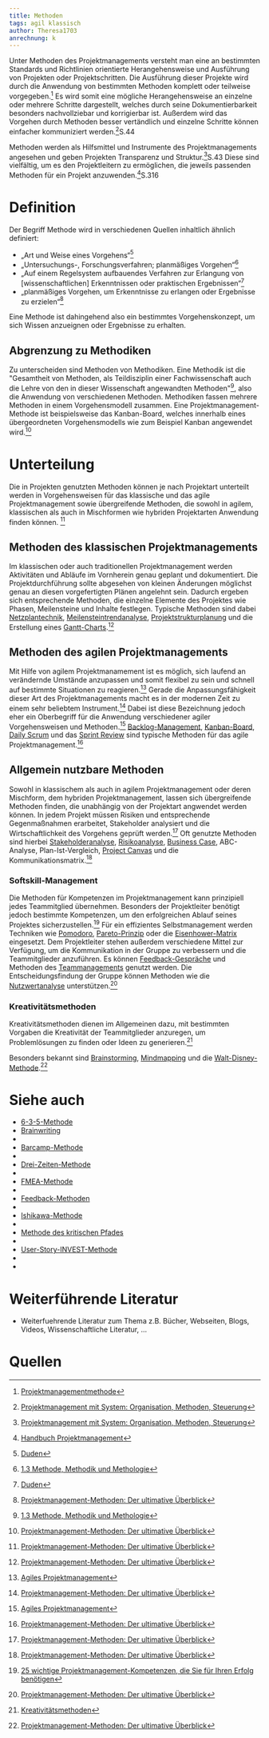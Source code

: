 ```yaml
---
title: Methoden
tags: agil klassisch
author: Theresa1703
anrechnung: k
---
```


Unter Methoden des Projektmanagements versteht man eine an bestimmten Standards und Richtlinien orientierte Herangehensweise und Ausführung von Projekten oder Projektschritten. Die Ausführung dieser Projekte wird durch die Anwendung von bestimmten Methoden komplett oder teilweise vorgegeben.[^1] Es wird somit eine mögliche Herangehensweise an einzelne oder mehrere Schritte dargestellt, welches durch seine Dokumentierbarkeit besonders nachvollziebar und korrigierbar ist. Außerdem wird das Vorgehen durch Methoden besser vertändlich und einzelne Schritte können einfacher kommuniziert werden.[^4]S.44

Methoden werden als Hilfsmittel und Instrumente des Projektmanagements angesehen und geben Projekten Transparenz und Struktur.[^4]S.43 Diese sind vielfältig, um es den Projektleitern zu ermöglichen, die jeweils passenden Methoden für ein Projekt anzuwenden.[^3]S.316


# Definition

Der Begriff Methode wird in verschiedenen Quellen inhaltlich ähnlich definiert:

* „Art und Weise eines Vorgehens“[^12]
* „Untersuchungs-, Forschungsverfahren; planmäßiges Vorgehen“[^13]
* „Auf einem Regelsystem aufbauendes Verfahren zur Erlangung von [wissenschaftlichen] Erkenntnissen oder praktischen Ergebnissen“[^12]
* „planmäßiges Vorgehen, um Erkenntnisse zu erlangen oder Ergebnisse zu erzielen“[^7]

Eine Methode ist dahingehend also ein bestimmtes Vorgehenskonzept, um sich Wissen anzueignen oder Ergebnisse zu erhalten.

## Abgrenzung zu Methodiken

Zu unterscheiden sind Methoden von Methodiken.
Eine Methodik ist die "Gesamtheit von Methoden, als Teildisziplin einer Fachwissenschaft auch die Lehre von den in dieser Wissenschaft angewandten Methoden"[^13], also die Anwendung von verschiedenen Methoden.
Methodiken fassen mehrere Methoden in einem Vorgehensmodell zusammen. Eine Projektmanagement-Methode ist beispielsweise das Kanban-Board, welches innerhalb eines übergeordneten Vorgehensmodells wie zum Beispiel Kanban angewendet wird.[^7]


# Unterteilung

Die in Projekten genutzten Methoden können je nach Projektart unterteilt werden in Vorgehensweisen für das klassische und das agile Projektmanagement sowie übergreifende Methoden, die sowohl in agilem, klassischen als auch in Mischformen wie hybriden Projektarten Anwendung finden können. [^7]

## Methoden des klassischen Projektmanagements

Im klassischen oder auch traditionellen Projektmanagement werden Aktivitäten und Abläufe im Vornherein genau geplant und dokumentiert. Die Projektdurchführung sollte abgesehen von kleinen Änderungen möglichst genau an diesen vorgefertigten Plänen angelehnt sein. Dadurch ergeben sich entsprechende Methoden, die einzelne Elemente des Projektes wie Phasen, Meilensteine und Inhalte festlegen. Typische Methoden sind dabei [Netzplantechnik](Netzplantechnik.md), [Meilensteintrendanalyse](Meilensteintrendanalyse.md), [Projektstrukturplanung](Projektstrukturplan.md) und die Erstellung eines [Gantt-Charts](Gantt_Diagramme.md).[^7]

## Methoden des agilen Projektmanagements

Mit Hilfe von agilem Projektmanamement ist es möglich, sich laufend an verändernde Umstände anzupassen und somit flexibel zu sein und schnell auf bestimmte Situationen zu reagieren.[^10] Gerade die Anpassungsfähigkeit dieser Art des Projektmanagements macht es in der modernen Zeit zu einem sehr beliebtem Instrument.[^7] Dabei ist diese Bezeichnung jedoch eher ein Oberbegriff für die Anwendung verschiedener agiler Vorgehensweisen und Methoden.[^10]
[Backlog-Management](), [Kanban-Board](Kanban_Boards.md), [Daily Scrum](Daily_Scrum.md) und das [Sprint Review](Sprint_Review.md) sind typische Methoden für das agile Projektmanagement.[^7]

## Allgemein nutzbare Methoden

Sowohl in klassischem als auch in agilem Projektmanagement oder deren Mischform, dem hybriden Projektmanagement, lassen sich übergreifende Methoden finden, die unabhängig von der Projektart angwendet werden können. In jedem Projekt müssen Risiken und entsprechende Gegenmaßnahmen erarbeitet, Stakeholder analysiert und die Wirtschaftlichkeit des Vorgehens geprüft werden.[^7]
Oft genutzte Methoden sind hierbei [Stakeholderanalyse](Stakeholderanalyse.md), [Risikoanalyse](Risikoanalyse_und_Visualisierung.md), [Business Case](Business_Cases.md), ABC-Analyse, Plan-Ist-Vergleich, [Project Canvas](Project_Canvas.md) und die Kommunikationsmatrix.[^7]

### Softskill-Management

Die Methoden für Kompetenzen im Projektmanagement kann prinzipiell jedes Teammitglied übernehmen. Besonders der Projektleiter benötigt jedoch bestimmte Kompetenzen, um den erfolgreichen Ablauf seines Projektes sicherzustellen.[^14] Für ein effizientes Selbstmanagement werden Techniken wie [Pomodoro](Pomodoro.md), [Pareto-Prinzip](Pareto_Prinzip) oder die [Eisenhower-Matrix](Eisenhower_Matrix.md) eingesetzt. Dem Projektleiter stehen außerdem verschiedene Mittel zur Verfügung, um die Kommunikation in der Gruppe zu verbessern und die Teammitglieder anzuführen. Es können [Feedback-Gespräche](Feedbackgespräche.md) und Methoden des [Teammanagements](Teammanagement.md) genutzt werden. Die Entscheidungsfindung der Gruppe können Methoden wie die [Nutzwertanalyse](Nutzwertanalyse.md) unterstützen.[^7]

### Kreativitätsmethoden

Kreativitätsmethoden dienen im Allgemeinen dazu, mit bestimmten Vorgaben die Kreativität der Teammitglieder anzuregen, um Problemlösungen zu finden oder Ideen zu generieren.[^15]


Besonders bekannt sind [Brainstorming](Brainstorming.md), [Mindmapping](Mindmapping.md) und die [Walt-Disney-Methode](Walt_Disney_Methode.md).[^7]




# Siehe auch

* [6-3-5-Methode](6_3_5_Methode.md)
* [Brainwriting](Brainwriting.md)
* 
* [Barcamp-Methode](Barcamp_Methode.md)
* 
* [Drei-Zeiten-Methode](Drei_Zeiten_Methode.md)
* 
* [FMEA-Methode](FMEA_Methode.md)
* 
* [Feedback-Methoden](Feedback_Methoden.md)
* 
* [Ishikawa-Methode](Ishikawa_Methode.md)
* 
* [Methode des kritischen Pfades](Methode_des_kritischen_Pfades.md)
* 
* [User-Story-INVEST-Methode](User_Story_INVEST_Methode.md)
* 
* 


# Weiterführende Literatur

* Weiterfuehrende Literatur zum Thema z.B. Bücher, Webseiten, Blogs, Videos, Wissenschaftliche Literatur, ...

# Quellen

[^1]: [Projektmanagementmethode](https://de.wikipedia.org/wiki/Projektmanagementmethode)
[^2]: [Kreativitätstechniken: 7 Methoden für neue Ideen](https://www.einstein1.net/kreativitaetstechniken/)
[^3]: [Handbuch Projektmanagement](file:///C:/Users/Theresa/Documents/FAU/noch%20zu%20bestehende%20F%C3%A4cher/MPS/Github%20Beitrag/Quellen/Handbuch%20Projektmanagement.pdf)
[^4]: [Projektmanagement mit System: Organisation, Methoden, Steuerung](file:///C:/Users/Theresa/Documents/FAU/noch%20zu%20bestehende%20F%C3%A4cher/MPS/Github%20Beitrag/Quellen/Kraus-Westermann2019_Book_ProjektmanagementMitSystem.pdf)
[^5]: [Systemische Werkzeuge für erf. Projektmanagement](file:///C:/Users/Theresa/Documents/FAU/noch%20zu%20bestehende%20F%C3%A4cher/MPS/Github%20Beitrag/Quellen/Systemische%20Werkzeuge%20f%C3%BCr%20erf.%20Projektmanagement.pdf)
[^6]: [Grundlagen des Projektmanagements](https://link.springer.com/content/pdf/10.1007%2F978-3-662-48216-2.pdf)
[^7]: [Projektmanagement-Methoden: Der ultimative Überblick](https://projekte-leicht-gemacht.de/pm-methoden/)
[^8]: [Netzplantechnik](https://www.unternehmerlexikon.de/netzplantechnik/)
[^9]: [Netzplantechnik im Projektmanagement – einfach erklärt](https://www.factro.de/blog/netzplantechnik/)
[^10]: [Agiles Projektmanagement](https://www.projektmagazin.de/glossarterm/agiles-projektmanagement)
[^11]: [Die Meilensteintrendanalyse einfach erklärt](https://projekte-leicht-gemacht.de/blog/projektmanagement/klassisch/projektsteuerung/die-meilensteintrendanalyse-einfach-erklaert/)
[^12]: [Duden](https://www.duden.de/rechtschreibung/Methode)
[^13]: [1.3 Methode, Methodik und Methologie](http://www.dennis-oswald.de/BLOG/?p=20)
[^14]: [25 wichtige Projektmanagement-Kompetenzen, die Sie für Ihren Erfolg benötigen](https://asana.com/de/resources/project-management-skills)
[^15]: [Kreativitätsmethoden](https://xn--kreativittstechniken-jzb.info/kreativitaetsmethoden/)

